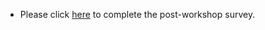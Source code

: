 * Please click [here](https://ttupsych.az1.qualtrics.com/jfe/form/SV_2au6MN31RW0U3l3) to complete the post-workshop survey.